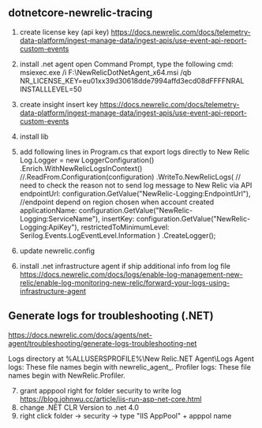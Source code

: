 ## dotnetcore-newrelic-tracing

1. create license key (api key)
https://docs.newrelic.com/docs/telemetry-data-platform/ingest-manage-data/ingest-apis/use-event-api-report-custom-events

2. install .net agent
open Command Prompt, type the following cmd:
msiexec.exe /i F:\NewRelicDotNetAgent_x64.msi /qb NR_LICENSE_KEY=eu01xx39d30618dde7994affd3ecd08dFFFFNRAL INSTALLLEVEL=50

3. create insight insert key
  https://docs.newrelic.com/docs/telemetry-data-platform/ingest-manage-data/ingest-apis/use-event-api-report-custom-events

4. install lib
  <PackageReference Include="NewRelic.Agent" Version="8.36.0" />
  <PackageReference Include="NewRelic.Agent.Api" Version="8.36.0" />
  <PackageReference Include="NewRelic.LogEnrichers.Serilog" Version="1.0.1" />
  <PackageReference Include="NewRelic.OpenTelemetry" Version="1.0.0-rc1.9" />
  <PackageReference Include="Newtonsoft.Json" Version="12.0.3" />
  <PackageReference Include="OpenTelemetry" Version="1.0.0-rc1.1" />
  <PackageReference Include="OpenTelemetry.Api" Version="1.0.0-rc1.1" />
  <PackageReference Include="OpenTelemetry.Extensions.Hosting" Version="1.0.0-rc1.1" />
  <PackageReference Include="OpenTelemetry.Instrumentation.AspNetCore" Version="1.0.0-rc1.1" />
  <PackageReference Include="OpenTelemetry.Instrumentation.Http" Version="1.0.0-rc1.1" />
  <PackageReference Include="Serilog" Version="2.10.0" />
  <PackageReference Include="Serilog.AspNetCore" Version="3.4.0" />
  <PackageReference Include="Serilog.Settings.Configuration" Version="3.1.0" />
  <PackageReference Include="Serilog.Sinks.File" Version="4.1.0" />
  <PackageReference Include="Serilog.Sinks.NewRelic.Logs" Version="1.0.1" />

5. add following lines in Program.cs that export logs directly to New Relic
  Log.Logger = new LoggerConfiguration()
      .Enrich.WithNewRelicLogsInContext()
      //.ReadFrom.Configuration(configuration)
      .WriteTo.NewRelicLogs(
          // need to check the reason not to send log message to New Relic via API
          endpointUrl: configuration.GetValue<string>("NewRelic-Logging:EndpointUrl"), //endpoint depend on region chosen when account created
          applicationName: configuration.GetValue<string>("NewRelic-Logging:ServiceName"),
          insertKey: configuration.GetValue<string>("NewRelic-Logging:ApiKey"),
          restrictedToMinimumLevel: Serilog.Events.LogEventLevel.Information
        )
      .CreateLogger();

6. update newrelic.config
  <distributedTracing enabled="true" excludeNewrelicHeader="false"/>

6. install .net infrastructure agent if ship additional info from log file
https://docs.newrelic.com/docs/logs/enable-log-management-new-relic/enable-log-monitoring-new-relic/forward-your-logs-using-infrastructure-agent


## Generate logs for troubleshooting (.NET)
https://docs.newrelic.com/docs/agents/net-agent/troubleshooting/generate-logs-troubleshooting-net

Logs directory at %ALLUSERSPROFILE%\New Relic\.NET Agent\Logs
Agent logs: These file names begin with newrelic_agent_.
Profiler logs: These file names begin with NewRelic.Profiler.

7. grant apppool right for folder security to write log
https://blog.johnwu.cc/article/iis-run-asp-net-core.html
1. change .NET CLR Version to .net 4.0
2. right click folder -> security -> type "IIS AppPool\" + apppol name
